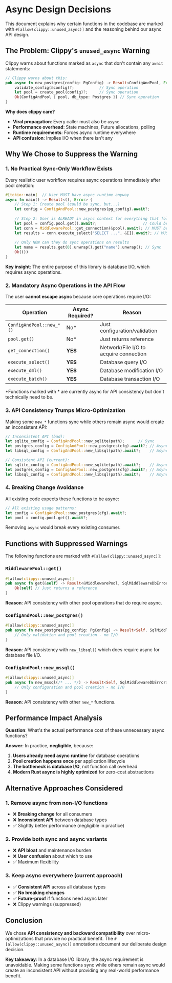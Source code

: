 # Async Design Decisions

This document explains why certain functions in the codebase are marked with `#[allow(clippy::unused_async)]` and the reasoning behind our async API design.

## The Problem: Clippy's `unused_async` Warning

Clippy warns about functions marked as `async` that don't contain any `await` statements:

```rust
// Clippy warns about this:
pub async fn new_postgres(config: PgConfig) -> Result<ConfigAndPool, Error> {
    validate_config(&config)?;           // Sync operation
    let pool = create_pool(config)?;     // Sync operation  
    Ok(ConfigAndPool { pool, db_type: Postgres }) // Sync operation
}
```

**Why does clippy care?**
- **Viral propagation**: Every caller must also be `async`
- **Performance overhead**: State machines, Future allocations, polling
- **Runtime requirements**: Forces async runtime everywhere
- **API confusion**: Implies I/O when there isn't any

## Why We Chose to Suppress the Warning

### 1. **No Practical Sync-Only Workflow Exists**

Every realistic user workflow requires async operations immediately after pool creation:

```rust
#[tokio::main]  // User MUST have async runtime anyway
async fn main() -> Result<(), Error> {
    // Step 1: Create pool (could be sync, but...)
    let config = ConfigAndPool::new_postgres(pg_config).await?;
    
    // Step 2: User is ALREADY in async context for everything that follows:
    let pool = config.pool.get().await?;                    // Could be sync
    let conn = MiddlewarePool::get_connection(&pool).await?; // MUST be async (I/O)
    let results = conn.execute_select("SELECT ...", &[]).await?; // MUST be async (I/O)
    
    // Only NOW can they do sync operations on results
    let name = results.get(0).unwrap().get("name").unwrap(); // Sync
    Ok(())
}
```

**Key insight**: The entire purpose of this library is database I/O, which requires async operations.

### 2. **Mandatory Async Operations in the API Flow**

The user **cannot escape async** because core operations require I/O:

| Operation | Async Required? | Reason |
|-----------|----------------|---------|
| `ConfigAndPool::new_*()` | No* | Just configuration/validation |
| `pool.get()` | No* | Just returns reference |
| `get_connection()` | **YES** | Network/File I/O to acquire connection |
| `execute_select()` | **YES** | Database query I/O |
| `execute_dml()` | **YES** | Database modification I/O |
| `execute_batch()` | **YES** | Database transaction I/O |

*Functions marked with * are currently async for API consistency but don't technically need to be.

### 3. **API Consistency Trumps Micro-Optimization**

Making some `new_*` functions sync while others remain async would create an inconsistent API:

```rust
// Inconsistent API (bad):
let sqlite_config = ConfigAndPool::new_sqlite(path);      // Sync
let postgres_config = ConfigAndPool::new_postgres(cfg).await?; // Async
let libsql_config = ConfigAndPool::new_libsql(path).await?;    // Async (needs I/O)

// Consistent API (current):
let sqlite_config = ConfigAndPool::new_sqlite(path).await?;    // Async
let postgres_config = ConfigAndPool::new_postgres(cfg).await?; // Async  
let libsql_config = ConfigAndPool::new_libsql(path).await?;    // Async
```

### 4. **Breaking Change Avoidance**

All existing code expects these functions to be async:

```rust
// All existing usage patterns:
let config = ConfigAndPool::new_postgres(cfg).await?;
let pool = config.pool.get().await?;
```

Removing `async` would break every existing consumer.

## Functions with Suppressed Warnings

The following functions are marked with `#[allow(clippy::unused_async)]`:

### `MiddlewarePool::get()`
```rust
#[allow(clippy::unused_async)]
pub async fn get(&self) -> Result<&MiddlewarePool, SqlMiddlewareDbError> {
    Ok(self) // Just returns a reference
}
```

**Reason**: API consistency with other pool operations that do require async.

### `ConfigAndPool::new_postgres()`
```rust
#[allow(clippy::unused_async)]  
pub async fn new_postgres(pg_config: PgConfig) -> Result<Self, SqlMiddlewareDbError> {
    // Only validation and pool creation - no I/O
}
```

**Reason**: API consistency with `new_libsql()` which does require async for database file I/O.

### `ConfigAndPool::new_mssql()`
```rust
#[allow(clippy::unused_async)]
pub async fn new_mssql(/* ... */) -> Result<Self, SqlMiddlewareDbError> {
    // Only configuration and pool creation - no I/O  
}
```

**Reason**: API consistency with other `new_*` functions.

## Performance Impact Analysis

**Question**: What's the actual performance cost of these unnecessary async functions?

**Answer**: In practice, **negligible**, because:

1. **Users already need async runtime** for database operations
2. **Pool creation happens once** per application lifecycle  
3. **The bottleneck is database I/O**, not function call overhead
4. **Modern Rust async is highly optimized** for zero-cost abstractions

## Alternative Approaches Considered

### 1. **Remove async from non-I/O functions**
- ❌ **Breaking change** for all consumers
- ❌ **Inconsistent API** between database types
- ✅ Slightly better performance (negligible in practice)

### 2. **Provide both sync and async variants**
- ❌ **API bloat** and maintenance burden
- ❌ **User confusion** about which to use
- ✅ Maximum flexibility

### 3. **Keep async everywhere (current approach)**
- ✅ **Consistent API** across all database types
- ✅ **No breaking changes**
- ✅ **Future-proof** if functions need async later
- ❌ Clippy warnings (suppressed)

## Conclusion

We chose **API consistency and backward compatibility** over micro-optimizations that provide no practical benefit. The `#[allow(clippy::unused_async)]` annotations document our deliberate design decision.

**Key takeaway**: In a database I/O library, the async requirement is unavoidable. Making some functions sync while others remain async would create an inconsistent API without providing any real-world performance benefit.